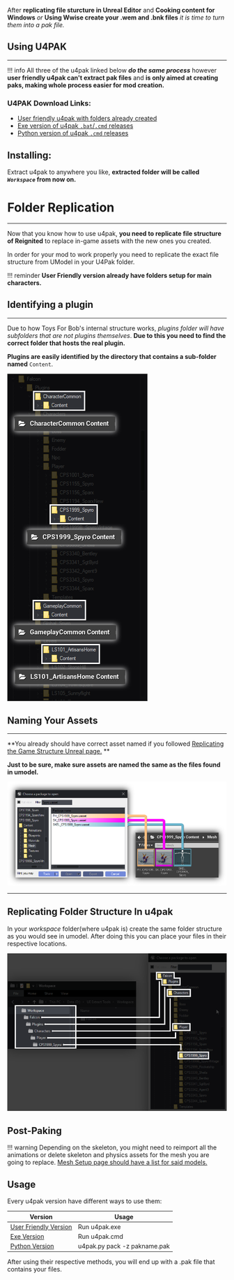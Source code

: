After **replicating file sturcture in Unreal Editor** and **Cooking content for Windows** *or* **Using Wwise create your .wem and .bnk files** *it is time to turn them into a pak file.*


## Using U4PAK

------

!!! info
  	All three of the u4pak linked below ***do the same process*** however **user friendly u4pak can't extract pak files** and **is only aimed at creating paks, making whole process easier for mod creation.**

### U4PAK Download Links:

* [User friendly u4pak with folders already created](https://cdn.discordapp.com/attachments/620305369276612668/816465582705868800/U4PAK.7z)
* [Exe version of u4pak `.bat`/`.cmd` releases](https://github.com/FranklyGD/Spyro-Reignited-Trilogy-Asset-Replacement/releases/tag/fp1.0) 
* [Python version of u4pak `.cmd` releases](https://github.com/panzi/u4pak) 

## Installing:

Extract u4pak to anywhere you like, **extracted folder will be called *`Workspace`* from now on.**

# Folder Replication

------

Now that you know how to use u4pak, **you need to replicate file structure of Reignited** to replace in-game assets with the new ones you created.

In order for your mod to work properly you need to replicate the exact file structure from UModel in your U4Pak folder.

!!! reminder 
	**User Friendly version already have folders setup for main characters.**



## Identifying a plugin

------

Due to how Toys For Bob's internal structure works, *plugins folder will have subfolders that are not plugins themselves*. **Due to this you need to find the correct folder that hosts the real plugin.**

**Plugins are easily identified by the directory that contains a sub-folder named** `Content`. 

![](../Preparing-Modding/assets/plugin_identification.png)


## Naming Your Assets

------

**You already should have correct asset named if you followed [Replicating the Game Structure Unreal page.](../Preparing-Modding/Replicating-the-Game-Structure-Unreal.md) ** 

**Just to be sure, make sure assets are named the same as the files found in umodel.**

![](../Preparing-Modding/assets/mimic_skeletal_mesh.png)

------


## Replicating Folder Structure In u4pak

In your *workspace* folder(where u4pak is) create the same folder structure as you would see in umodel. After doing this you can place your files in their respective locations.

![](assets/mimic_structure.png)




## Post-Paking
!!! warning
	Depending on the skeleton, you might need to reimport all the animations or delete skeleton and physics assets for the mesh you are going to replace. [Mesh Setup page should have a list for said models.](../Replacing-Files/Modelling/Mesh-Setup.md) 
	

## Usage


Every u4pak version have different ways to use them:

| Version                                                      | Usage                        |
| ------------------------------------------------------------ | ---------------------------- |
| [User Friendly Version](https://cdn.discordapp.com/attachments/620305369276612668/816465582705868800/U4PAK.7z) | Run u4pak.exe                |
| [Exe Version](https://github.com/FranklyGD/Spyro-Reignited-Trilogy-Asset-Replacement/releases/tag/fp1.0) | Run u4pak.cmd                |
| [Python Version](https://github.com/panzi/u4pak)             | u4pak.py pack -z pakname.pak |

After using their respective methods, you will end up with a .pak file that contains your files.